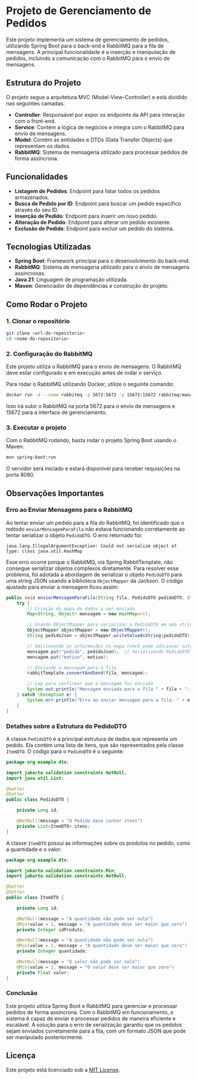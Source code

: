 
# Projeto de Gerenciamento de Pedidos

Este projeto implementa um sistema de gerenciamento de pedidos, utilizando Spring Boot para o back-end e RabbitMQ para a fila de mensagens. A principal funcionalidade é a inserção e manipulação de pedidos, incluindo a comunicação com o RabbitMQ para o envio de mensagens.

## Estrutura do Projeto

O projeto segue a arquitetura MVC (Model-View-Controller) e está dividido nas seguintes camadas:

- **Controller**: Responsável por expor os endpoints da API para interação com o front-end.
- **Service**: Contém a lógica de negócios e integra com o RabbitMQ para envio de mensagens.
- **Model**: Contém as entidades e DTOs (Data Transfer Objects) que representam os dados.
- **RabbitMQ**: Sistema de mensageria utilizado para processar pedidos de forma assíncrona.

## Funcionalidades

- **Listagem de Pedidos**: Endpoint para listar todos os pedidos armazenados.
- **Busca de Pedido por ID**: Endpoint para buscar um pedido específico através do seu ID.
- **Inserção de Pedido**: Endpoint para inserir um novo pedido.
- **Alteração de Pedido**: Endpoint para alterar um pedido existente.
- **Exclusão de Pedido**: Endpoint para excluir um pedido do sistema.

## Tecnologias Utilizadas

- **Spring Boot**: Framework principal para o desenvolvimento do back-end.
- **RabbitMQ**: Sistema de mensageria utilizado para o envio de mensagens assíncronas.
- **Java 21**: Linguagem de programação utilizada.
- **Maven**: Gerenciador de dependências e construção do projeto.

## Como Rodar o Projeto

### 1. Clonar o repositório

```bash
git clone <url-do-repositorio>
cd <nome-do-repositorio>
```

### 2. Configuração do RabbitMQ

Este projeto utiliza o RabbitMQ para o envio de mensagens. O RabbitMQ deve estar configurado e em execução antes de rodar o serviço.

Para rodar o RabbitMQ utilizando Docker, utilize o seguinte comando:

```bash
docker run -d --name rabbitmq -p 5672:5672 -p 15672:15672 rabbitmq:management
```

Isso irá subir o RabbitMQ na porta 5672 para o envio de mensagens e 15672 para a interface de gerenciamento.

### 3. Executar o projeto

Com o RabbitMQ rodando, basta rodar o projeto Spring Boot usando o Maven:

```bash
mvn spring-boot:run
```

O servidor será iniciado e estará disponível para receber requisições na porta 8080.

## Observações Importantes

### Erro ao Enviar Mensagens para o RabbitMQ

Ao tentar enviar um pedido para a fila do RabbitMQ, foi identificado que o método `enviarMensagemParaFila` não estava funcionando corretamente ao tentar serializar o objeto `PedidoDTO`. O erro retornado foi:

```
java.lang.IllegalArgumentException: Could not serialize object of type: class java.util.HashMap
```

Esse erro ocorre porque o RabbitMQ, via Spring RabbitTemplate, não consegue serializar objetos complexos diretamente. Para resolver esse problema, foi adotada a abordagem de serializar o objeto `PedidoDTO` para uma string JSON usando a biblioteca `ObjectMapper` da Jackson. O código ajustado para enviar a mensagem ficou assim:

```java
public void enviarMensagemParaFila(String fila, PedidoDTO pedidoDTO, String motivo) {
    try {
        // Criação do mapa de dados a ser enviado
        Map<String, Object> mensagem = new HashMap<>();

        // Usando ObjectMapper para serializar o PedidoDTO em uma string JSON
        ObjectMapper objectMapper = new ObjectMapper();
        String pedidoJson = objectMapper.writeValueAsString(pedidoDTO);

        // Adicionando as informações no mapa (você pode adicionar outras informações aqui)
        mensagem.put("pedido", pedidoJson);  // Serializando PedidoDTO como JSON
        mensagem.put("motivo", motivo);

        // Enviando a mensagem para a fila
        rabbitTemplate.convertAndSend(fila, mensagem);

        // Log para confirmar que a mensagem foi enviada
        System.out.println("Mensagem enviada para a fila " + fila + ": " + mensagem);
    } catch (Exception e) {
        System.err.println("Erro ao enviar mensagem para a fila: " + e.getMessage());
    }
}
```

### Detalhes sobre a Estrutura do PedidoDTO

A classe `PedidoDTO` é a principal estrutura de dados que representa um pedido. Ela contém uma lista de itens, que são representados pela classe `ItemDTO`. O código para o `PedidoDTO` é o seguinte:

```java
package org.example.dto;

import jakarta.validation.constraints.NotNull;
import java.util.List;

@Getter
@Setter
public class PedidoDTO {

    private Long id;

    @NotNull(message = "O Pedido deve conter itens")
    private List<ItemDTO> itens;
}
```

A classe `ItemDTO` possui as informações sobre os produtos no pedido, como a quantidade e o valor:

```java
package org.example.dto;

import jakarta.validation.constraints.Min;
import jakarta.validation.constraints.NotNull;

@Getter
@Setter
public class ItemDTO {

    private Long id;

    @NotNull(message = "A quantidade não pode ser nulo")
    @Min(value = 1, message = "A quantidade deve ser maior que zero")
    private Integer idProduto;

    @NotNull(message = "A quantidade não pode ser nulo")
    @Min(value = 1, message = "A quantidade deve ser maior que zero")
    private Integer quantidade;

    @NotNull(message = "O valor não pode ser nulo")
    @Min(value = 1, message = "O valor deve ser maior que zero")
    private Float valor;
}
```

### Conclusão

Este projeto utiliza Spring Boot e RabbitMQ para gerenciar e processar pedidos de forma assíncrona. Com o RabbitMQ em funcionamento, o sistema é capaz de enviar e processar pedidos de maneira eficiente e escalável. A solução para o erro de serialização garantiu que os pedidos sejam enviados corretamente para a fila, com um formato JSON que pode ser manipulado posteriormente.

## Licença

Este projeto está licenciado sob a [MIT License](LICENSE).
